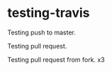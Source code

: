 # testing-travis

Testing push to master.

Testing pull request.

Testing pull request from fork. x3
